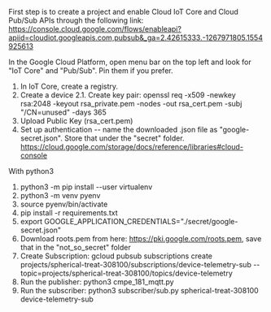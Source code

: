 First step is to create a project and enable Cloud IoT Core and Cloud Pub/Sub APIs through the following link: 
https://console.cloud.google.com/flows/enableapi?apiid=cloudiot.googleapis.com,pubsub&_ga=2.42615333.-1267971805.1554925613

In the Google Cloud Platform, open menu bar on the top left and look for "IoT Core" and "Pub/Sub". Pin them if you prefer.

1. In IoT Core, create a registry.
2. Create a device
2.1. Create key pair: openssl req -x509 -newkey rsa:2048 -keyout rsa_private.pem -nodes -out rsa_cert.pem -subj "/CN=unused" -days 365
3. Upload Public Key (rsa_cert.pem)
4. Set up authentication -- name the downloaded .json file as "google-secret.json". Store that under the "secret" folder.
https://cloud.google.com/storage/docs/reference/libraries#cloud-console


With python3

1. python3 -m pip install --user virtualenv
2. python3 -m venv pyenv
3. source pyenv/bin/activate
4. pip install -r requirements.txt
5. export GOOGLE_APPLICATION_CREDENTIALS="./secret/google-secret.json"
6. Download roots.pem from here: https://pki.google.com/roots.pem, save that in the "not_so_secret" folder
7. Create Subscription: gcloud pubsub subscriptions create projects/spherical-treat-308100/subscriptions/device-telemetry-sub --topic=projects/spherical-treat-308100/topics/device-telemetry
8. Run the publisher: python3 cmpe_181_mqtt.py
9. Run the subscriber: python3 subscriber/sub.py spherical-treat-308100 device-telemetry-sub
